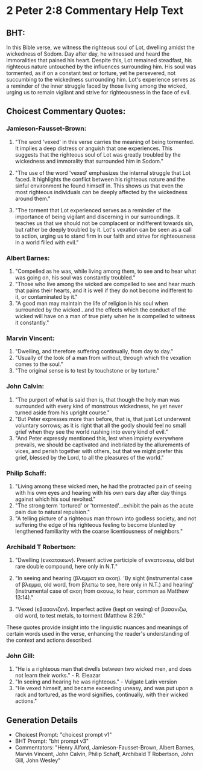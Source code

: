 # 2 Peter 2:8 Commentary Help Text

## BHT:
In this Bible verse, we witness the righteous soul of Lot, dwelling amidst the wickedness of Sodom. Day after day, he witnessed and heard the immoralities that pained his heart. Despite this, Lot remained steadfast, his righteous nature untouched by the influences surrounding him. His soul was tormented, as if on a constant test or torture, yet he persevered, not succumbing to the wickedness surrounding him. Lot's experience serves as a reminder of the inner struggle faced by those living among the wicked, urging us to remain vigilant and strive for righteousness in the face of evil.

## Choicest Commentary Quotes:
### Jamieson-Fausset-Brown:
1. "The word 'vexed' in this verse carries the meaning of being tormented. It implies a deep distress or anguish that one experiences. This suggests that the righteous soul of Lot was greatly troubled by the wickedness and immorality that surrounded him in Sodom."

2. "The use of the word 'vexed' emphasizes the internal struggle that Lot faced. It highlights the conflict between his righteous nature and the sinful environment he found himself in. This shows us that even the most righteous individuals can be deeply affected by the wickedness around them."

3. "The torment that Lot experienced serves as a reminder of the importance of being vigilant and discerning in our surroundings. It teaches us that we should not be complacent or indifferent towards sin, but rather be deeply troubled by it. Lot's vexation can be seen as a call to action, urging us to stand firm in our faith and strive for righteousness in a world filled with evil."

### Albert Barnes:
1. "Compelled as he was, while living among them, to see and to hear what was going on, his soul was constantly troubled."
2. "Those who live among the wicked are compelled to see and hear much that pains their hearts, and it is well if they do not become indifferent to it, or contaminated by it."
3. "A good man may maintain the life of religion in his soul when surrounded by the wicked...and the effects which the conduct of the wicked will have on a man of true piety when he is compelled to witness it constantly."

### Marvin Vincent:
1. "Dwelling, and therefore suffering continually, from day to day."
2. "Usually of the look of a man from without, through which the vexation comes to the soul."
3. "The original sense is to test by touchstone or by torture."

### John Calvin:
1. "The purport of what is said then is, that though the holy man was surrounded with every kind of monstrous wickedness, he yet never turned aside from his upright course."
2. "But Peter expresses more than before, that is, that just Lot underwent voluntary sorrows; as it is right that all the godly should feel no small grief when they see the world rushing into every kind of evil."
3. "And Peter expressly mentioned this, lest when impiety everywhere prevails, we should be captivated and inebriated by the allurements of vices, and perish together with others, but that we might prefer this grief, blessed by the Lord, to all the pleasures of the world."

### Philip Schaff:
1. "Living among these wicked men, he had the protracted pain of seeing with his own eyes and hearing with his own ears day after day things against which his soul revolted."
2. "The strong term 'tortured' or 'tormented'...exhibit the pain as the acute pain due to natural repulsion."
3. "A telling picture of a righteous man thrown into godless society, and not suffering the edge of his righteous feeling to become blunted by lengthened familiarity with the coarse licentiousness of neighbors."

### Archibald T Robertson:
1. "Dwelling (ενκατοικων). Present active participle of ενκατοικεω, old but rare double compound, here only in N.T." 

2. "In seeing and hearing (βλεμματ κα ακοη). 'By sight (instrumental case of βλεμμα, old word, from βλεπω to see, here only in N.T.) and hearing' (instrumental case of ακοη from ακουω, to hear, common as Matthew 13:14)."

3. "Vexed (εβασανιζεν). Imperfect active (kept on vexing) of βασανιζω, old word, to test metals, to torment (Matthew 8:29)."

These quotes provide insight into the linguistic nuances and meanings of certain words used in the verse, enhancing the reader's understanding of the context and actions described.

### John Gill:
1. "He is a righteous man that dwells between two wicked men, and does not learn their works." - R. Eleazar
2. "In seeing and hearing he was righteous." - Vulgate Latin version
3. "He vexed himself, and became exceeding uneasy, and was put upon a rack and tortured, as the word signifies, continually, with their wicked actions."


## Generation Details
- Choicest Prompt: "choicest prompt v1"
- BHT Prompt: "bht prompt v3"
- Commentators: "Henry Alford, Jamieson-Fausset-Brown, Albert Barnes, Marvin Vincent, John Calvin, Philip Schaff, Archibald T Robertson, John Gill, John Wesley"

